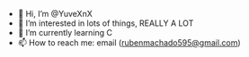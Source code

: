 - 👋 Hi, I’m @YuveXnX
- 👀 I’m interested in lots of things, REALLY A LOT 
- 🌱 I’m currently learning C 
- 📫 How to reach me: email (rubenmachado595@gmail.com)

<!---
YuveXnX/YuveXnX is a ✨ special ✨ repository because its `README.md` (this file) appears on your GitHub profile.
You can click the Preview link to take a look at your changes.
--->
